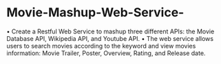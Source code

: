 # Movie-Mashup-Web-Service-
• Create a Restful Web Service to mashup three different APIs: the Movie Database API, Wikipedia API, and Youtube API.
• The web service allows users to search movies according to the keyword and view movies information: Movie Trailer, Poster, Overview, Rating, and Release date.
